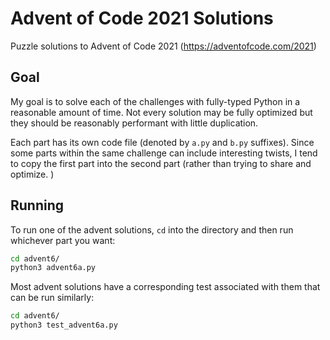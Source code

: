 # Advent of Code 2021 Solutions
Puzzle solutions to Advent of Code 2021 (https://adventofcode.com/2021)

## Goal
My goal is to solve each of the challenges with fully-typed Python in a reasonable amount of time. Not every solution may be fully optimized but they should be reasonably performant with little duplication.

Each part has its own code file (denoted by `a.py` and `b.py` suffixes). Since some parts within the same challenge can include interesting twists, I tend to copy the first part into the second part (rather than trying to share and optimize. )

## Running
To run one of the advent solutions, `cd` into the directory and then run whichever part you want:
```sh
cd advent6/
python3 advent6a.py
```

Most advent solutions have a corresponding test associated with them that can be run similarly:
```sh
cd advent6/
python3 test_advent6a.py
```
